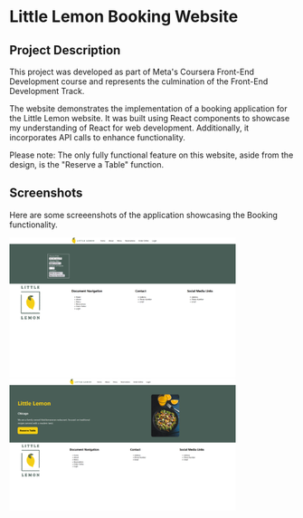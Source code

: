 # Little Lemon Booking Website

## Project Description
This project was developed as part of Meta's Coursera Front-End Development course and represents the culmination of the Front-End Development Track.

The website demonstrates the implementation of a booking application for the Little Lemon website. It was built using React components to showcase my understanding of React for web development. Additionally, it incorporates API calls to enhance functionality.

Please note: The only fully functional feature on this website, aside from the design, is the "Reserve a Table" function.

## Screenshots
Here are some screeenshots of the application showcasing the Booking functionality.

<img src="https://github.com/andrelopes1/little_lemon/blob/main/screenshots/little-lemon.png" width="400" /> <img src="https://github.com/andrelopes1/little_lemon/blob/main/screenshots/little-lemon1.png" width="400" />


